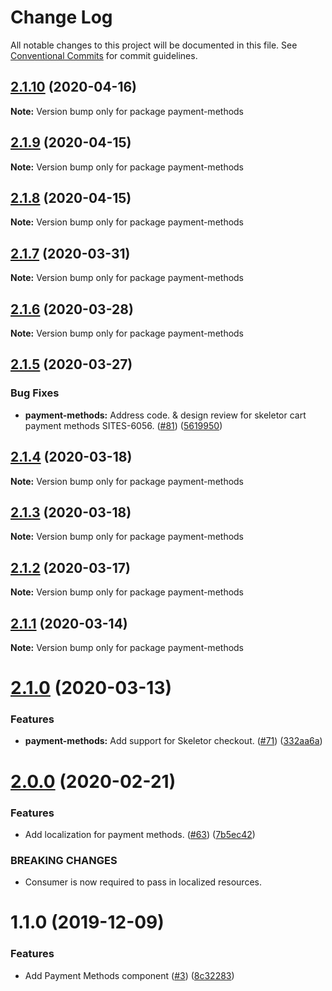 # Change Log

All notable changes to this project will be documented in this file.
See [Conventional Commits](https://conventionalcommits.org) for commit guidelines.

## [2.1.10](https://git.faithlife.dev/Logos/FaithlifeEquipment/compare/payment-methods@2.1.9...payment-methods@2.1.10) (2020-04-16)

**Note:** Version bump only for package payment-methods





## [2.1.9](https://git.faithlife.dev/Logos/FaithlifeEquipment/compare/payment-methods@2.1.8...payment-methods@2.1.9) (2020-04-15)

**Note:** Version bump only for package payment-methods





## [2.1.8](https://git.faithlife.dev/Logos/FaithlifeEquipment/compare/payment-methods@2.1.7...payment-methods@2.1.8) (2020-04-15)

**Note:** Version bump only for package payment-methods





## [2.1.7](https://git.faithlife.dev/Logos/FaithlifeEquipment/compare/payment-methods@2.1.6...payment-methods@2.1.7) (2020-03-31)

**Note:** Version bump only for package payment-methods





## [2.1.6](https://git.faithlife.dev/Logos/FaithlifeEquipment/compare/payment-methods@2.1.5...payment-methods@2.1.6) (2020-03-28)

**Note:** Version bump only for package payment-methods





## [2.1.5](https://git.faithlife.dev/Logos/FaithlifeEquipment/compare/payment-methods@2.1.4...payment-methods@2.1.5) (2020-03-27)


### Bug Fixes

* **payment-methods:** Address code. & design review for skeletor cart payment methods SITES-6056. ([#81](https://git.faithlife.dev/Logos/FaithlifeEquipment/issues/81)) ([5619950](https://git.faithlife.dev/Logos/FaithlifeEquipment/commits/5619950174d9b13f0cb72495efb5bb592061ffed))





## [2.1.4](https://git.faithlife.dev/Logos/FaithlifeEquipment/compare/payment-methods@2.1.3...payment-methods@2.1.4) (2020-03-18)

**Note:** Version bump only for package payment-methods





## [2.1.3](https://git.faithlife.dev/Logos/FaithlifeEquipment/compare/payment-methods@2.1.2...payment-methods@2.1.3) (2020-03-18)

**Note:** Version bump only for package payment-methods





## [2.1.2](https://git.faithlife.dev/Logos/FaithlifeEquipment/compare/payment-methods@2.1.1...payment-methods@2.1.2) (2020-03-17)

**Note:** Version bump only for package payment-methods





## [2.1.1](https://git.faithlife.dev/Logos/FaithlifeEquipment/compare/payment-methods@2.1.0...payment-methods@2.1.1) (2020-03-14)

**Note:** Version bump only for package payment-methods





# [2.1.0](https://git.faithlife.dev/Logos/FaithlifeEquipment/compare/payment-methods@2.0.0...payment-methods@2.1.0) (2020-03-13)


### Features

* **payment-methods:** Add support for Skeletor checkout. ([#71](https://git.faithlife.dev/Logos/FaithlifeEquipment/issues/71)) ([332aa6a](https://git.faithlife.dev/Logos/FaithlifeEquipment/commits/332aa6a4b526e66821878a6d17bcfc22c9238d17))





# [2.0.0](https://git.faithlife.dev/Logos/FaithlifeEquipment/compare/payment-methods@1.1.0...payment-methods@2.0.0) (2020-02-21)


### Features

* Add localization for payment methods. ([#63](https://git.faithlife.dev/Logos/FaithlifeEquipment/issues/63)) ([7b5ec42](https://git.faithlife.dev/Logos/FaithlifeEquipment/commits/7b5ec42f31efdf5091a2b51072aac1c314c8e957))


### BREAKING CHANGES

* Consumer is now required to pass in localized resources.





# 1.1.0 (2019-12-09)


### Features

* Add Payment Methods component  ([#3](https://git.faithlife.dev/Logos/FaithlifeEquipment/issues/3)) ([8c32283](https://git.faithlife.dev/Logos/FaithlifeEquipment/commits/8c32283a0881f2656180a64af945fd37e992dab4))
